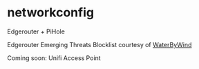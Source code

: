 # networkconfig
Edgerouter + PiHole

Edgerouter Emerging Threats Blocklist courtesy of [WaterByWind](https://github.com/WaterByWind/edgeos-bl-mgmt)

Coming soon: Unifi Access Point
